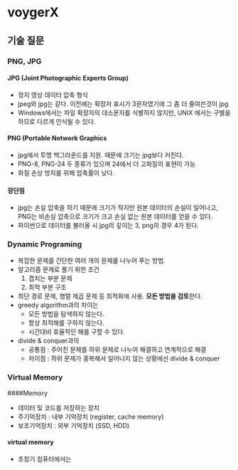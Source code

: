 # voygerX

## 기술 질문

### PNG, JPG
#### JPG (Joint Photographic Experts Group)
- 정지 영상 데이터 압축 형식
- jpeg와 jpg는 같다. 이전에는 확장자 표시가 3문자였기에 그 좀 더 줄여쓴것이 jpg
- Windows에서는 파일 확장자의 대소문자를 식별하지 않지만, UNIX 에서는 구별을 하므로 다르게 인식될 수 있다.
#### PNG (Portable Network Graphics
- jpg에서 투명 백그라운드를 지원. 때문에 크기는 jpg보다 커진다.
- PNG-8, PNG-24 두 종류가 있으며 24에서 더 고화질의 표현이 가능
- 화질 손상 방지를 위해 압축률이 낮다. 
#### 장단점
- jpg는 손실 압축을 하기 때문에 크기가 작지만 원본 데이터의 손실이 일어나고, PNG는 비손실 압축으로 크기가 크고 손실 없는 원본 데이터를 얻을 수 있다.
- 파이썬으로 데이터를 불러올 시 jpg의 깊이는 3, png의 경우 4가 된다.


### Dynamic Programing
- 복잡한 문제를 간단한 여러 개의 문제롤 나누어 푸는 방법.
- 알고리즘 문제로 풀기 위한 조건
  1. 겹치는 부분 문제
  2. 최적 부분 구조
- 최단 경로 문제, 행렬 제곱 문제 등 최적화에 사용. **모든 방법을 검토**한다.
- greedy algorithm과의 차이는
  - 모든 방법을 탐색하지 않는다.
  - 항상 최적해를 구하지 않는다.
  - 시간대비 효율적인 해를 구할 수 있다.
- divide & conquer과의
  - 공통점 : 주어진 문제를 하위 문제로 나누어 해결하고 연계적으로 해결
  - 차이점 : 하위 문제가 중복해서 일어나지 않는 상황에선 divide & conquer


### Virtual Memory
####Memory
- 데이터 및 코드를 저장하는 장치
- 주기억장치 : 내부 기억장치 (register, cache memory)
- 보조기억장치 : 외부 기억장치 (SSD, HDD)
#### virtual memory
- 초창기 컴퓨터에서는 



